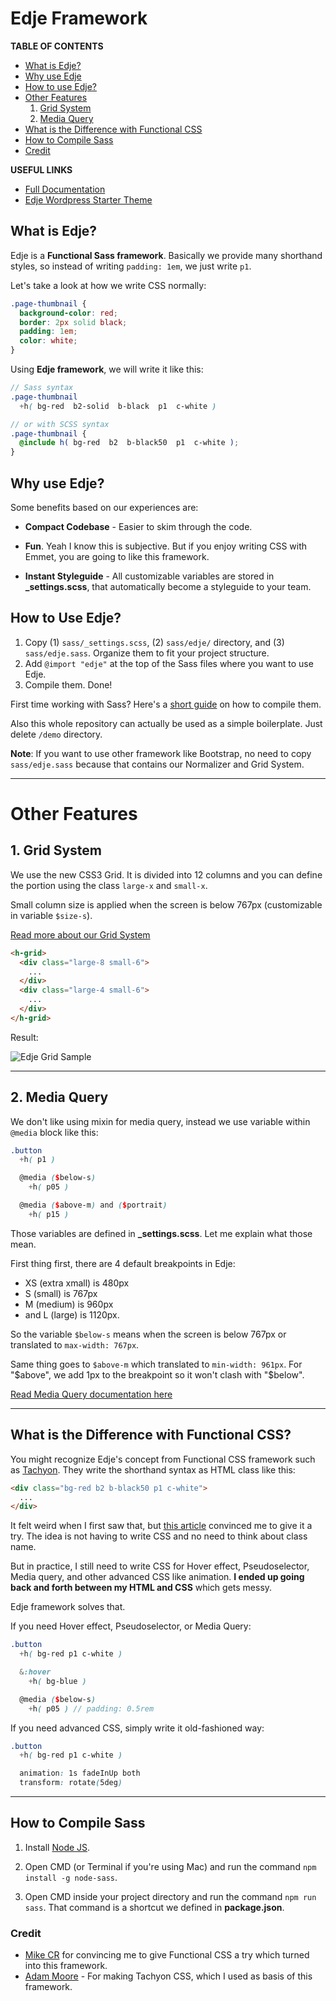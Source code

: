 # Edje Framework

**TABLE OF CONTENTS**

- [What is Edje?](#what-is-edje)
- [Why use Edje](#why-use-edje)
- [How to use Edje?](#how-to-use-edje)
- [Other Features](#other-features)
    1. [Grid System](#grid-system)
    1. [Media Query](#media-query)
- [What is the Difference with Functional CSS](what-is-the-difference-with-functional-css)
- [How to Compile Sass](#how-to-compile-sass)
- [Credit](#credit)

**USEFUL LINKS**

- [Full Documentation](https://hrsetyono.github.io/edje/)
- [Edje Wordpress Starter Theme](https://github.com/hrsetyono/edje-wp-theme)

## What is Edje?

Edje is a **Functional Sass framework**. Basically we provide many shorthand styles, so instead of writing `padding: 1em`, we just write `p1`.

Let's take a look at how we write CSS normally:

```css
.page-thumbnail {
  background-color: red;
  border: 2px solid black;
  padding: 1em;
  color: white;
}
```

Using **Edje framework**, we will write it like this:

```scss
// Sass syntax
.page-thumbnail
  +h( bg-red  b2-solid  b-black  p1  c-white )

// or with SCSS syntax
.page-thumbnail {
  @include h( bg-red  b2  b-black50  p1  c-white );
}
```

## Why use Edje?

Some benefits based on our experiences are:

- **Compact Codebase** - Easier to skim through the code.

- **Fun**. Yeah I know this is subjective. But if you enjoy writing CSS with Emmet, you are going to like this framework.

- **Instant Styleguide** - All customizable variables are stored in **_settings.scss**, that automatically become a styleguide to your team.


## How to Use Edje?

1. Copy (1) `sass/_settings.scss`, (2) `sass/edje/` directory, and (3) `sass/edje.sass`. Organize them to fit your project structure.
1. Add `@import "edje"` at the top of the Sass files where you want to use Edje.
1. Compile them. Done!

First time working with Sass? Here's a [short guide](#how-to-compile-sass) on how to compile them.

Also this whole repository can actually be used as a simple boilerplate. Just delete `/demo` directory.

**Note**: If you want to use other framework like Bootstrap, no need to copy `sass/edje.sass` because that contains our Normalizer and Grid System.

-----

# Other Features

## 1. Grid System

We use the new CSS3 Grid. It is divided into 12 columns and you can define the portion using the class `large-x` and `small-x`.

Small column size is applied when the screen is below 767px (customizable in variable `$size-s`).

[Read more about our Grid System](https://hrsetyono.github.io/edje/#/helper/grid)

```html
<h-grid>
  <div class="large-8 small-6">
    ...
  </div>
  <div class="large-4 small-6">
    ...
  </div>
</h-grid>
```

Result:

![Edje Grid Sample](https://cdn.setyono.net/edge/grid-large-small.jpg)

-----

## 2. Media Query

We don't like using mixin for media query, instead we use variable within `@media` block like this:

```scss
.button
  +h( p1 )

  @media ($below-s)
    +h( p05 )

  @media ($above-m) and ($portrait)
    +h( p15 )
```

Those variables are defined in **_settings.scss**. Let me explain what those mean.

First thing first, there are 4 default breakpoints in Edje:

- XS (extra xmall) is 480px
- S (small) is 767px
- M (medium) is 960px
- and L (large) is 1120px.

So the variable `$below-s` means when the screen is below 767px or translated to `max-width: 767px`.

Same thing goes to `$above-m` which translated to `min-width: 961px`. For "$above", we add 1px to the breakpoint so it won't clash with "$below".

[Read Media Query documentation here](https://hrsetyono.github.io/edje/#/helper/media-query)


-----

## What is the Difference with Functional CSS?

You might recognize Edje's concept from Functional CSS framework such as [Tachyon](https://tachyons.io/). They write the shorthand syntax as HTML class like this:

```html
<div class="bg-red b2 b-black50 p1 c-white">
  ...
</div>
```

It felt weird when I first saw that, but [this article](https://www.mikecr.it/ramblings/functional-css/) convinced me to give it a try. The idea is not having to write CSS and no need to think about class name.

But in practice, I still need to write CSS for Hover effect, Pseudoselector, Media query, and other advanced CSS like animation. **I ended up going back and forth between my HTML and CSS** which gets messy.

Edje framework solves that.

If you need Hover effect, Pseudoselector, or Media Query:

```scss
.button
  +h( bg-red p1 c-white )

  &:hover
    +h( bg-blue )

  @media ($below-s)
    +h( p05 ) // padding: 0.5rem
```

If you need advanced CSS, simply write it old-fashioned way:

```scss
.button
  +h( bg-red p1 c-white )

  animation: 1s fadeInUp both
  transform: rotate(5deg)
```

----

## How to Compile Sass

1. Install [Node JS](https://nodejs.org/en/download/).

1. Open CMD (or Terminal if you're using Mac) and run the command `npm install -g node-sass`.

1. Open CMD inside your project directory and run the command `npm run sass`. That command is a shortcut we defined in **package.json**.

### Credit

- [Mike CR](https://www.mikecr.it/ramblings/functional-css/) for convincing me to give Functional CSS a try which turned into this framework.
- [Adam Moore](https://tachyons.io/) - For making Tachyon CSS, which I used as basis of this framework.